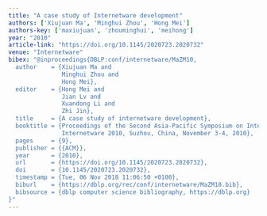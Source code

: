 ```yaml
---
title: "A case study of Internetware development"
authors: ['Xiujuan Ma', 'Minghui Zhou', 'Hong Mei']
authors-key: ['maxiujuan', 'zhouminghui', 'meihong']
year: "2010"
article-link: "https://doi.org/10.1145/2020723.2020732"
venue: "Internetware"
bibex: "@inproceedings{DBLP:conf/internetware/MaZM10,
  author    = {Xiujuan Ma and
               Minghui Zhou and
               Hong Mei},
  editor    = {Hong Mei and
               Jian Lv and
               Xuandong Li and
               Zhi Jin},
  title     = {A case study of internetware development},
  booktitle = {Proceedings of the Second Asia-Pacific Symposium on Internetware,
               Internetware 2010, Suzhou, China, November 3-4, 2010},
  pages     = {9},
  publisher = {{ACM}},
  year      = {2010},
  url       = {https://doi.org/10.1145/2020723.2020732},
  doi       = {10.1145/2020723.2020732},
  timestamp = {Tue, 06 Nov 2018 11:06:50 +0100},
  biburl    = {https://dblp.org/rec/conf/internetware/MaZM10.bib},
  bibsource = {dblp computer science bibliography, https://dblp.org}
}"
---
```

